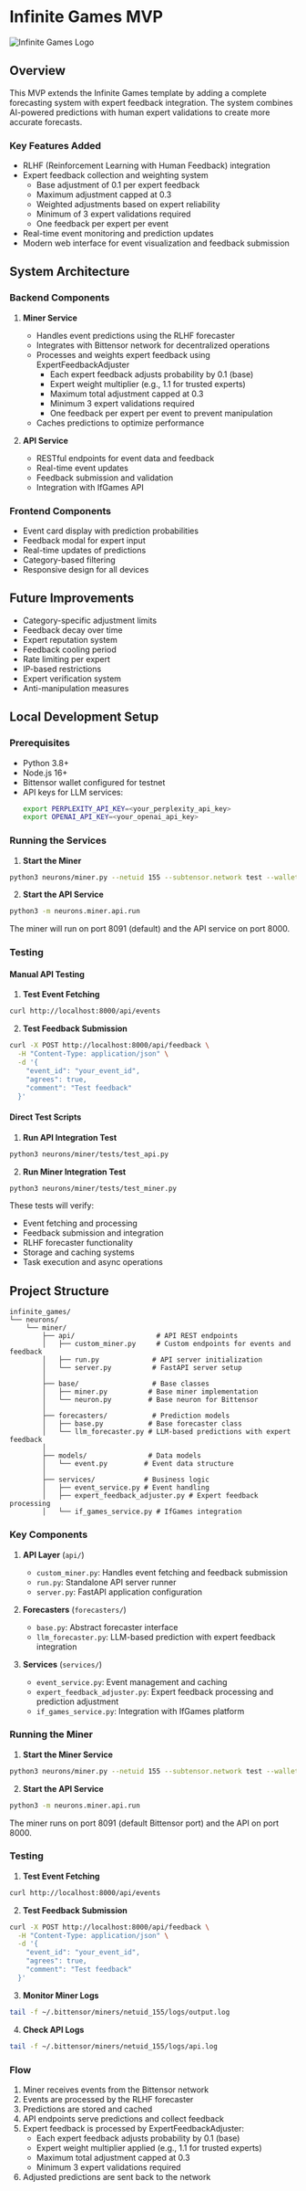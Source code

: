 # Infinite Games MVP

![Infinite Games Logo](infinite-games.jpeg)

## Overview

This MVP extends the Infinite Games template by adding a complete forecasting system with expert feedback integration. The system combines AI-powered predictions with human expert validations to create more accurate forecasts.

### Key Features Added

- RLHF (Reinforcement Learning with Human Feedback) integration
- Expert feedback collection and weighting system
  - Base adjustment of 0.1 per expert feedback
  - Maximum adjustment capped at 0.3
  - Weighted adjustments based on expert reliability
  - Minimum of 3 expert validations required
  - One feedback per expert per event
- Real-time event monitoring and prediction updates
- Modern web interface for event visualization and feedback submission

## System Architecture

### Backend Components

1. **Miner Service**
   - Handles event predictions using the RLHF forecaster
   - Integrates with Bittensor network for decentralized operations
   - Processes and weights expert feedback using ExpertFeedbackAdjuster
     - Each expert feedback adjusts probability by 0.1 (base)
     - Expert weight multiplier (e.g., 1.1 for trusted experts)
     - Maximum total adjustment capped at 0.3
     - Minimum 3 expert validations required
     - One feedback per expert per event to prevent manipulation
   - Caches predictions to optimize performance

2. **API Service**
   - RESTful endpoints for event data and feedback
   - Real-time event updates
   - Feedback submission and validation
   - Integration with IfGames API

### Frontend Components

- Event card display with prediction probabilities
- Feedback modal for expert input
- Real-time updates of predictions
- Category-based filtering
- Responsive design for all devices

## Future Improvements

   - Category-specific adjustment limits
   - Feedback decay over time
   - Expert reputation system
   - Feedback cooling period
   - Rate limiting per expert
   - IP-based restrictions
   - Expert verification system
   - Anti-manipulation measures

## Local Development Setup

### Prerequisites

- Python 3.8+
- Node.js 16+
- Bittensor wallet configured for testnet
- API keys for LLM services:
  ```bash
  export PERPLEXITY_API_KEY=<your_perplexity_api_key>
  export OPENAI_API_KEY=<your_openai_api_key>
  ```

### Running the Services

1. **Start the Miner**
```bash
python3 neurons/miner.py --netuid 155 --subtensor.network test --wallet.name miner --wallet.hotkey miner
```

2. **Start the API Service**
```bash
python3 -m neurons.miner.api.run
```

The miner will run on port 8091 (default) and the API service on port 8000.

### Testing

#### Manual API Testing

1. **Test Event Fetching**
```bash
curl http://localhost:8000/api/events
```

2. **Test Feedback Submission**
```bash
curl -X POST http://localhost:8000/api/feedback \
  -H "Content-Type: application/json" \
  -d '{
    "event_id": "your_event_id",
    "agrees": true,
    "comment": "Test feedback"
  }'
```

#### Direct Test Scripts

1. **Run API Integration Test**
```bash
python3 neurons/miner/tests/test_api.py
```

2. **Run Miner Integration Test**
```bash
python3 neurons/miner/tests/test_miner.py
```

These tests will verify:
- Event fetching and processing
- Feedback submission and integration
- RLHF forecaster functionality
- Storage and caching systems
- Task execution and async operations

## Project Structure

```
infinite_games/
└── neurons/
    └── miner/
        ├── api/                    # API REST endpoints
        │   ├── custom_miner.py     # Custom endpoints for events and feedback
        │   ├── run.py             # API server initialization
        │   └── server.py          # FastAPI server setup
        │
        ├── base/                  # Base classes
        │   ├── miner.py          # Base miner implementation
        │   └── neuron.py         # Base neuron for Bittensor
        │
        ├── forecasters/           # Prediction models
        │   ├── base.py           # Base forecaster class
        │   └── llm_forecaster.py # LLM-based predictions with expert feedback
        │
        ├── models/               # Data models
        │   └── event.py         # Event data structure
        │
        ├── services/            # Business logic
        │   ├── event_service.py # Event handling
        │   ├── expert_feedback_adjuster.py # Expert feedback processing
        │   └── if_games_service.py # IfGames integration
```

### Key Components

1. **API Layer** (`api/`)
   - `custom_miner.py`: Handles event fetching and feedback submission
   - `run.py`: Standalone API server runner
   - `server.py`: FastAPI application configuration

2. **Forecasters** (`forecasters/`)
   - `base.py`: Abstract forecaster interface
   - `llm_forecaster.py`: LLM-based prediction with expert feedback integration

3. **Services** (`services/`)
   - `event_service.py`: Event management and caching
   - `expert_feedback_adjuster.py`: Expert feedback processing and prediction adjustment
   - `if_games_service.py`: Integration with IfGames platform

### Running the Miner

1. **Start the Miner Service**
```bash
python3 neurons/miner.py --netuid 155 --subtensor.network test --wallet.name miner --wallet.hotkey miner
```

2. **Start the API Service**
```bash
python3 -m neurons.miner.api.run
```

The miner runs on port 8091 (default Bittensor port) and the API on port 8000.

### Testing

1. **Test Event Fetching**
```bash
curl http://localhost:8000/api/events
```

2. **Test Feedback Submission**
```bash
curl -X POST http://localhost:8000/api/feedback \
  -H "Content-Type: application/json" \
  -d '{
    "event_id": "your_event_id",
    "agrees": true,
    "comment": "Test feedback"
  }'
```

3. **Monitor Miner Logs**
```bash
tail -f ~/.bittensor/miners/netuid_155/logs/output.log
```

4. **Check API Logs**
```bash
tail -f ~/.bittensor/miners/netuid_155/logs/api.log
```

### Flow

1. Miner receives events from the Bittensor network
2. Events are processed by the RLHF forecaster
3. Predictions are stored and cached
4. API endpoints serve predictions and collect feedback
5. Expert feedback is processed by ExpertFeedbackAdjuster:
   - Each expert feedback adjusts probability by 0.1 (base)
   - Expert weight multiplier applied (e.g., 1.1 for trusted experts)
   - Maximum total adjustment capped at 0.3
   - Minimum 3 expert validations required
6. Adjusted predictions are sent back to the network



